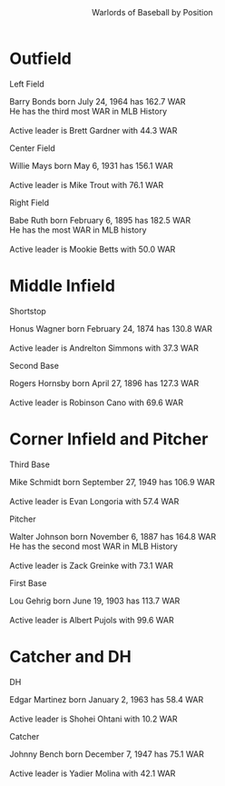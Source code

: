 <html>
    <head>
        <title>Warlords of Baseball</title>
        <link rel="stylesheet" href="Warlords.css">
    </head>
    <body>
        <header>Warlords of Baseball by Position</header>
        <h1>Outfield</h1>
        <section class = outfield>
            <div id = left>
                Left Field
                <div class = 'pic'></div>
                <p>
                    Barry Bonds born July 24, 1964 has 162.7 WAR <br>
                    He has the third most WAR in MLB History <br><br>
                    Active leader is Brett Gardner with 44.3 WAR
                </p>
            </div>
            <div id = center>
                Center Field
                <div class = 'pic'></div>
                <p>
                    Willie Mays born May 6, 1931 has 156.1 WAR <br><br>
                    Active leader is Mike Trout with 76.1 WAR
                </p>
            </div>
            <div id = right>
                Right Field
                <div class = 'pic'></div>
                <p>
                    Babe Ruth born February 6, 1895 has 182.5 WAR <br>
                    He has the most WAR in MLB history <br><br>
                    Active leader is Mookie Betts with 50.0 WAR
                </p>
            </div>
        </section>
        <h1>Middle Infield</h1>
        <section class = middle_infield>
            <div id = short>
                Shortstop
                <div class = 'pic'></div>
                <p>
                    Honus Wagner born February 24, 1874 has 130.8 WAR <br><br>
                    Active leader is Andrelton Simmons with 37.3 WAR
                </p>
            </div>
            <div id = second>
                Second Base
                <div class = 'pic'></div>
                <p>
                    Rogers Hornsby born April 27, 1896 has 127.3 WAR <br><br>
                    Active leader is Robinson Cano with 69.6 WAR
                </p>
            </div>
        </section>
        <h1>Corner Infield and Pitcher</h1>
        <section class = corner_pitcher>
            <div id = third>
                Third Base
                <div class = 'pic'></div>
                <p>
                    Mike Schmidt born September 27, 1949 has 106.9 WAR <br><br>
                    Active leader is Evan Longoria with 57.4 WAR
                </p>
            </div>
            <div id = pitcher>
                Pitcher
                <div class = 'pic'></div>
                <p>
                    Walter Johnson born November 6, 1887 has 164.8 WAR <br>
                    He has the second most WAR in MLB History <br><br>
                    Active leader is Zack Greinke with 73.1 WAR
                </p>
            </div>
            <div id = first>
                First Base
                <div class = 'pic'></div>
                <p>
                    Lou Gehrig born June 19, 1903 has 113.7 WAR <br><br>
                    Active leader is Albert Pujols with 99.6 WAR
                </p>
            </div>
        </section>
        <h1>Catcher and DH</h1>
        <section class = catcher_dh>
            <div id = dh>
                DH
                <div class = 'pic'></div>
                <p>
                    Edgar Martinez born January 2, 1963 has 58.4 WAR <br><br>
                    Active leader is Shohei Ohtani with 10.2 WAR
                </p>
            </div>
            <div id = catcher>
                Catcher
                <div class = 'pic'></div>
                <p>
                    Johnny Bench born December 7, 1947 has 75.1 WAR <br><br>
                    Active leader is Yadier Molina with 42.1 WAR
                </p>
            </div>
        </section>
    </body>
</html>
